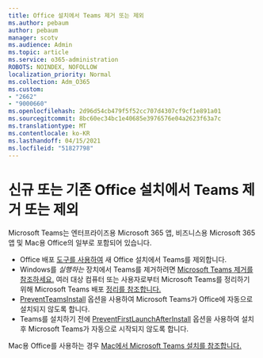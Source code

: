 ```yaml
---
title: Office 설치에서 Teams 제거 또는 제외
ms.author: pebaum
author: pebaum
manager: scotv
ms.audience: Admin
ms.topic: article
ms.service: o365-administration
ROBOTS: NOINDEX, NOFOLLOW
localization_priority: Normal
ms.collection: Adm_O365
ms.custom:
- "2662"
- "9000660"
ms.openlocfilehash: 2d96d54cb479f5f52cc707d4307cf9cf1e891a01
ms.sourcegitcommit: 8bc60ec34bc1e40685e3976576e04a2623f63a7c
ms.translationtype: MT
ms.contentlocale: ko-KR
ms.lasthandoff: 04/15/2021
ms.locfileid: "51827798"
---
```

# <a name="uninstall-or-exclude-teams-from-new-or-existing-office-installations"></a>신규 또는 기존 Office 설치에서 Teams 제거 또는 제외

Microsoft Teams는 엔터프라이즈용 Microsoft 365 앱, 비즈니스용 Microsoft 365 앱 및 Mac용 Office의 일부로 포함되어 있습니다.

- Office 배포 [도구를 사용하여](https://docs.microsoft.com/deployoffice/teams-install#how-to-exclude-microsoft-teams-from-new-installations-of-microsoft-365-apps) 새 Office 설치에서 Teams를 제외합니다.
- Windows를 *실행하는* 장치에서 Teams를 제거하려면 [Microsoft Teams 제거를 참조하세요.](https://support.office.com/article/3b159754-3c26-4952-abe7-57d27f5f4c81) 여러 대상 컴퓨터 또는 사용자로부터 Microsoft Teams를 정리하기 위해 Microsoft Teams 배포 [정리를 참조합니다.](https://docs.microsoft.com/microsoftteams/scripts/powershell-script-teams-deployment-clean-up)
- [PreventTeamsInstall](https://docs.microsoft.com/deployoffice/teams-install#use-group-policy-to-control-the-installation-of-microsoft-teams
) 옵션을 사용하여 Microsoft Teams가 Office에 자동으로 설치되지 않도록 합니다.
- Teams를 설치하기 전에 [PreventFirstLaunchAfterInstall](https://docs.microsoft.com/deployoffice/teams-install#use-group-policy-to-prevent-microsoft-teams-from-starting-automatically-after-installation) 옵션을 사용하여 설치 후 Microsoft Teams가 자동으로 시작되지 않도록 합니다. 

Mac용 Office를 사용하는 경우 [Mac에서 Microsoft Teams 설치를 참조합니다.](https://docs.microsoft.com/deployoffice/teams-install#microsoft-teams-installations-on-a-mac)